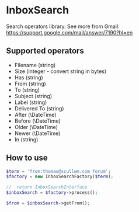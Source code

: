 InboxSearch
===========
Search operators library.
See more from Gmail: https://support.google.com/mail/answer/7190?hl=en

Supported operators
-------------------
 - Filename (string)
 - Size (integer - convert string in bytes)
 - Has (string)
 - From (string)
 - To (string)
 - Subject (string)
 - Label (string)
 - Delivered To (string)
 - After (\DateTime)
 - Before (\DateTime)
 - Older (\DateTime)
 - Newer (\DateTime)
 - In (string)


How to use
----------

```php
$term = 'from:thomas@scullwm.com forum';
$factory = new InboxSearchFactory($term);

//  return InboxSearchInterface
$inboxSearch = $factory->process();

$from = $inboxSearch->getFrom();
```